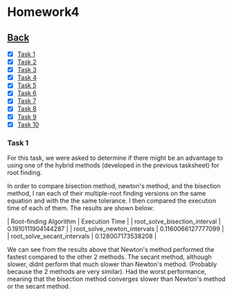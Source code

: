 # Homework4<br>

## [Back](../)

- [x] [Task 1](#task-1)
- [x] [Task 2](#task-2)
- [x] [Task 3](#task-3)
- [x] [Task 4](#task-4)
- [x] [Task 5](#task-5)
- [x] [Task 6](#task-6)
- [x] [Task 7](#task-7)
- [x] [Task 8](#task-8)
- [x] [Task 9](#task-9)
- [x] [Task 10](#task-10)

### Task 1
For this task, we were asked to determine if there might be an advantage to using one of the hybrid methods (developed in the previous tasksheet) for root finding.<br>

In order to compare bisection method, newton's method, and the bisection method, I ran each of their multiple-root finding versions on the same equation and with the the same tolerance. I then compared the execution time of each of them. The results are shown below:

|   Root-finding Algorithm           |    Execution Time    |
|   root_solve_bisection_interval    |  0.1910111904144287  |
|   root_solve_newton_intervals      |  0.1160066127777099  |
|   root_solve_secant_intervals      |  0.128007173538208   |

We can see from the results above that Newton's method performed the fastest compared to the other 2 methods. The secant method, although slower, didnt perform that much slower than Newton's method. (Probably because the 2 methods are very similar). Had the worst performance, meaning that the bisection method converges slower than Newton's method or the secant method.


